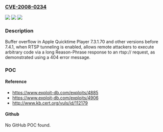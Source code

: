 ### [CVE-2008-0234](https://cve.mitre.org/cgi-bin/cvename.cgi?name=CVE-2008-0234)
![](https://img.shields.io/static/v1?label=Product&message=n%2Fa&color=blue)
![](https://img.shields.io/static/v1?label=Version&message=n%2Fa&color=blue)
![](https://img.shields.io/static/v1?label=Vulnerability&message=n%2Fa&color=brighgreen)

### Description

Buffer overflow in Apple Quicktime Player 7.3.1.70 and other versions before 7.4.1, when RTSP tunneling is enabled, allows remote attackers to execute arbitrary code via a long Reason-Phrase response to an rtsp:// request, as demonstrated using a 404 error message.

### POC

#### Reference
- https://www.exploit-db.com/exploits/4885
- https://www.exploit-db.com/exploits/4906
- http://www.kb.cert.org/vuls/id/112179

#### Github
No GitHub POC found.

